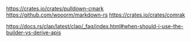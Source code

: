 https://crates.io/crates/pulldown-cmark
https://github.com/wooorm/markdown-rs
https://crates.io/crates/comrak


https://docs.rs/clap/latest/clap/_faq/index.html#when-should-i-use-the-builder-vs-derive-apis
